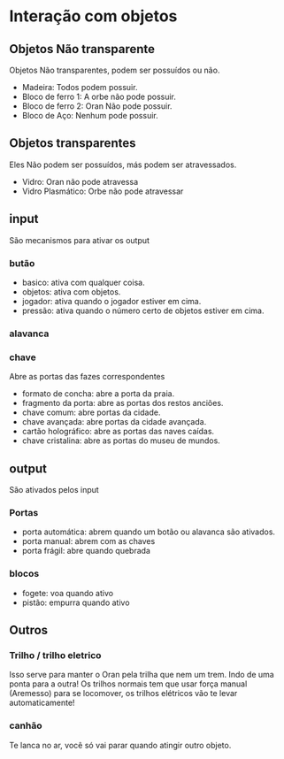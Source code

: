 # Interação com objetos

## Objetos Não transparente
Objetos Não transparentes, podem ser possuídos ou não.
- Madeira: Todos podem possuir.
- Bloco de ferro 1: A orbe não pode possuir.
- Bloco de ferro 2: Oran Não pode possuir.
- Bloco de Aço: Nenhum pode possuir.

## Objetos transparentes
Eles Não podem ser possuídos, más podem ser atravessados.
- Vidro: Oran não pode atravessa
- Vidro Plasmático: Orbe não pode atravessar

## input
São mecanismos para ativar os output
### butão
- basico: ativa com qualquer coisa.
- objetos: ativa com objetos.
- jogador: ativa quando o jogador estiver em cima. 
- pressão: ativa quando o número certo de objetos estiver em cima.

### alavanca
### chave
Abre as portas das fazes correspondentes
- formato de concha: abre a porta da praia.
- fragmento da porta: abre as portas dos restos anciões.
- chave comum: abre portas da cidade.
- chave avançada: abre portas da cidade avançada.
- cartão holográfico: abre as portas das naves caídas.
- chave cristalina: abre as portas do museu de mundos.

## output
São ativados pelos input
### Portas
- porta automática: abrem quando um botão ou alavanca são ativados.
- porta manual: abrem com as chaves
- porta frágil: abre quando quebrada

### blocos 
- fogete: voa quando ativo
- pistão: empurra quando ativo

## Outros
### Trilho / trilho eletrico
Isso serve para manter o Oran pela trilha que nem um trem. Indo de uma ponta para a outra!
Os trilhos normais tem que usar força manual (Aremesso) para se locomover, os trilhos elétricos vão te levar automaticamente!

### canhão
Te lanca no ar, você só vai parar quando atingir outro objeto.

